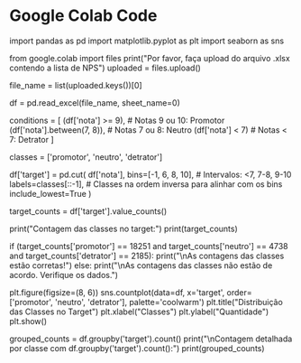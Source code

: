 
# Google Colab Code

import pandas as pd
import matplotlib.pyplot as plt
import seaborn as sns


from google.colab import files
print("Por favor, faça upload do arquivo .xlsx contendo a lista de NPS")
uploaded = files.upload()


file_name = list(uploaded.keys())[0]


df = pd.read_excel(file_name, sheet_name=0)


conditions = [
    (df['nota'] >= 9),              # Notas 9 ou 10: Promotor
    (df['nota'].between(7, 8)),     # Notas 7 ou 8: Neutro
    (df['nota'] < 7)                # Notas < 7: Detrator
]


classes = ['promotor', 'neutro', 'detrator']


df['target'] = pd.cut(
    df['nota'],
    bins=[-1, 6, 8, 10],  # Intervalos: <7, 7-8, 9-10
    labels=classes[::-1],  # Classes na ordem inversa para alinhar com os bins
    include_lowest=True
)


target_counts = df['target'].value_counts()


print("Contagem das classes no target:")
print(target_counts)


if (target_counts['promotor'] == 18251 and 
    target_counts['neutro'] == 4738 and 
    target_counts['detrator'] == 2185):
    print("\nAs contagens das classes estão corretas!")
else:
    print("\nAs contagens das classes não estão de acordo. Verifique os dados.")


plt.figure(figsize=(8, 6))
sns.countplot(data=df, x='target', order=['promotor', 'neutro', 'detrator'], palette='coolwarm')
plt.title("Distribuição das Classes no Target")
plt.xlabel("Classes")
plt.ylabel("Quantidade")
plt.show()


grouped_counts = df.groupby('target').count()
print("\nContagem detalhada por classe com df.groupby('target').count():")
print(grouped_counts)
